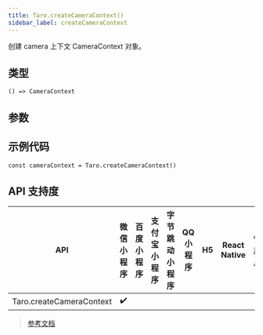 ```yaml
---
title: Taro.createCameraContext()
sidebar_label: createCameraContext
---
```


创建 camera 上下文 CameraContext 对象。

## 类型

```tsx
() => CameraContext
```

## 参数

## 示例代码

```tsx
const cameraContext = Taro.createCameraContext()
```

## API 支持度

| API | 微信小程序 | 百度小程序 | 支付宝小程序 | 字节跳动小程序 | QQ 小程序 | H5 | React Native | 快应用 |
| :---: | :---: | :---: | :---: | :---: | :---: | :---: | :---: | :---: |
| Taro.createCameraContext | ✔️ |  |  |  |  |  |  |  |

> [参考文档](https://developers.weixin.qq.com/miniprogram/dev/api/media/camera/wx.createCameraContext.html)
